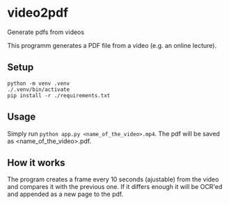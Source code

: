 # video2pdf

Generate pdfs from videos

This programm generates a PDF file from a video (e.g. an online lecture).

## Setup

```shell
python -m venv .venv
./.venv/bin/activate
pip install -r ./requirements.txt
```

## Usage

Simply run `python app.py <name_of_the_video>.mp4`. The pdf will be saved as <name_of_the_video>.pdf.

## How it works

The program creates a frame every 10 seconds (ajustable) from the video and compares it with the previous one. If it differs enough it will be OCR'ed and appended as a new page to the pdf.
